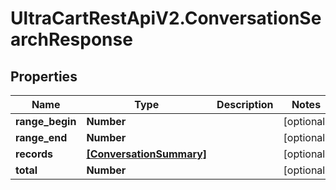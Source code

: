 # UltraCartRestApiV2.ConversationSearchResponse

## Properties

Name | Type | Description | Notes
------------ | ------------- | ------------- | -------------
**range_begin** | **Number** |  | [optional] 
**range_end** | **Number** |  | [optional] 
**records** | [**[ConversationSummary]**](ConversationSummary.md) |  | [optional] 
**total** | **Number** |  | [optional] 


